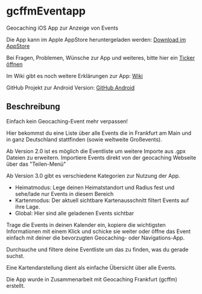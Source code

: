 # gcffmEventapp

Geocaching iOS App zur Anzeige von Events

Die App kann im Apple AppStore heruntergeladen werden: [Download im AppStore](https://apps.apple.com/de/app/gcffm-eventapp/id1449297839)

Bei Fragen, Problemen, Wünsche zur App und weiteres, bitte hier ein [Ticker öffnen](https://github.com/andre0707/gcffmEventapp/issues)

Im Wiki gibt es noch weitere Erklärungen zur App: [Wiki](https://github.com/andre0707/gcffmEventapp/wiki)


GitHub Projekt zur Android Version: [GitHub Android](https://github.com/accessburn/GcffmApp)


## Beschreibung

Einfach kein Geocaching-Event mehr verpassen!

Hier bekommst du eine Liste über alle Events die in Frankfurt am Main und in ganz Deutschland stattfinden (sowie weltweite Großevents).

Ab Version 2.0 ist es möglich die Eventliste um weitere Importe aus .gpx Dateien zu erweitern.
Importiere Events direkt von der geocaching Webseite über das "Teilen-Menü"

Ab Version 3.0 gibt es verschiedene Kategorien zur Nutzung der App.
- Heimatmodus: Lege deinen Heimatstandort und Radius fest und sehe/lade nur Events in diesem Bereich
- Kartenmodus: Der aktuell sichtbare Kartenausschnitt filtert Events auf ihre Lage.
- Global: Hier sind alle geladenen Events sichtbar 

Trage die Events in deinen Kalender ein, kopiere die wichtigsten Informationen mit einem Klick und schicke sie weiter oder öffne das Event einfach mit deiner die bevorzugten Geocaching- oder Navigations-App.

Durchsuche und filtere deine Eventliste um das zu finden, was du gerade suchst.

Eine Kartendarstellung dient als einfache Übersicht über alle Events.

Die App wurde in Zusammenarbeit mit Geocaching Frankfurt (gcffm) erstellt.
